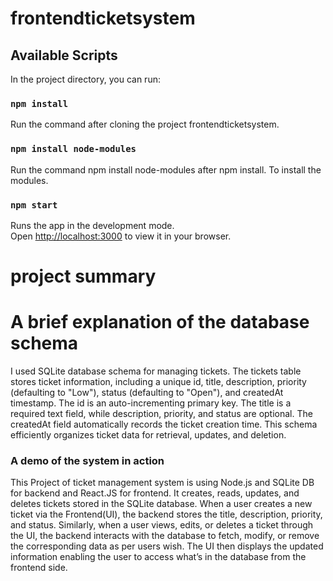 # frontendticketsystem
## Available Scripts

In the project directory, you can run:
### `npm install`
Run the command after cloning the project frontendticketsystem.

### `npm install node-modules`
Run the command npm install node-modules after npm install. To install the modules.

### `npm start`

Runs the app in the development mode.\
Open [http://localhost:3000](http://localhost:3000) to view it in your browser.

# project summary
# A brief explanation of the database schema
I used SQLite database schema for managing tickets. The tickets table stores ticket information, including a unique id, title, description, priority (defaulting to "Low"), status (defaulting to "Open"), and createdAt timestamp. The id is an auto-incrementing primary key. The title is a required text field, while description, priority, and status are optional. The createdAt field automatically records the ticket creation time. This schema efficiently organizes ticket data for retrieval, updates, and deletion.
### A demo of the system in action
This Project of ticket management system is using Node.js and SQLite DB for backend and React.JS for frontend. It creates, reads, updates, and deletes tickets stored in the SQLite database. When a user creates a new ticket via the Frontend(UI), the backend stores the title, description, priority, and status. Similarly, when a user views, edits, or deletes a ticket through the UI, the backend interacts with the database to fetch, modify, or remove the corresponding data as per users wish. The UI then displays the updated information enabling the user to access what’s in the database from the frontend side.




